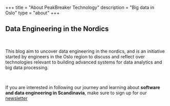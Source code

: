+++
title = "About PeakBreaker Technology"
description = "Big data in Oslo"
type = "about"
+++

## Data Engineering in the Nordics

<br>

This blog aim to uncover data engineering in the nordics, and is an initiative started by engineers in the Oslo region to discuss and reflect over technologies relevant to building advanced systems for data analytics and big data processing.

<br>

If you are interested in following our journey and learning about **software and data engineering in Scandinavia**, make sure to sign up for our [newsletter](https://sub.peakbreaker.com/subscribe)
